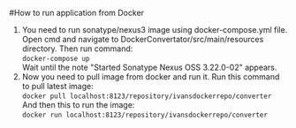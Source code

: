 #How to run application from Docker
1. You need to run sonatype/nexus3 image using docker-compose.yml file.
Open cmd and navigate to DockerConvertator/src/main/resources directory. Then run command:  
```docker-compose up```  
Wait until the note "Started Sonatype Nexus OSS 3.22.0-02" appears.
2. Now you need to pull image from docker and run it.
Run this command to pull latest image:  
```docker pull localhost:8123/repository/ivansdockerrepo/converter```  
And then this to run the image:  
```docker run localhost:8123/repository/ivansdockerrepo/converter``` 
